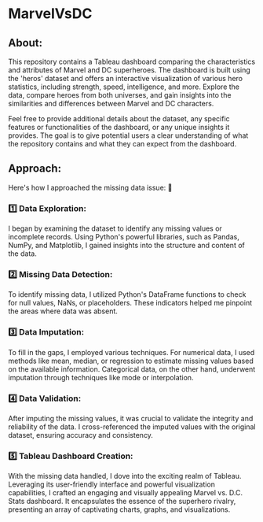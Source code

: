 # MarvelVsDC

## About:
This repository contains a Tableau dashboard comparing the characteristics and attributes of Marvel and DC superheroes. The dashboard is built using the 'heros' dataset and offers an interactive visualization of various hero statistics, including strength, speed, intelligence, and more. Explore the data, compare heroes from both universes, and gain insights into the similarities and differences between Marvel and DC characters.

Feel free to provide additional details about the dataset, any specific features or functionalities of the dashboard, or any unique insights it provides. The goal is to give potential users a clear understanding of what the repository contains and what they can expect from the dashboard.

## Approach:
Here's how I approached the missing data issue: 💪

### 1️⃣ Data Exploration: 
I began by examining the dataset to identify any missing values or incomplete records. Using Python's powerful libraries, such as Pandas, NumPy, and Matplotlib, I gained insights into the structure and content of the data.

### 2️⃣ Missing Data Detection: 
To identify missing data, I utilized Python's DataFrame functions to check for null values, NaNs, or placeholders. These indicators helped me pinpoint the areas where data was absent.

### 3️⃣ Data Imputation: 
To fill in the gaps, I employed various techniques. For numerical data, I used methods like mean, median, or regression to estimate missing values based on the available information. Categorical data, on the other hand, underwent imputation through techniques like mode or interpolation.

### 4️⃣ Data Validation:
After imputing the missing values, it was crucial to validate the integrity and reliability of the data. I cross-referenced the imputed values with the original dataset, ensuring accuracy and consistency.

### 5️⃣ Tableau Dashboard Creation: 
With the missing data handled, I dove into the exciting realm of Tableau. Leveraging its user-friendly interface and powerful visualization capabilities, I crafted an engaging and visually appealing Marvel vs. D.C. Stats dashboard. It encapsulates the essence of the superhero rivalry, presenting an array of captivating charts, graphs, and visualizations.
